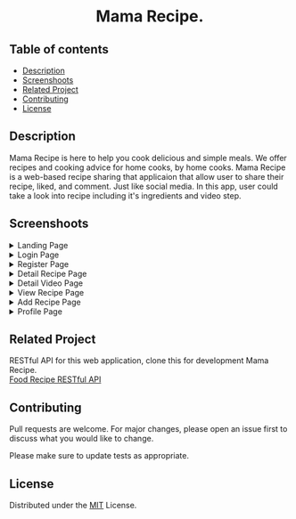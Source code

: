 <h1 align="center">Mama Recipe.</h1>

## Table of contents
- [Description](#Description)
- [Screenshoots](#Screenshoot)
- [Related Project](#Related-Project)
- [Contributing](#Contributing)
- [License](#License)


## Description
Mama Recipe is here to help you cook delicious and simple meals. We offer recipes and cooking advice for home cooks, by home cooks. Mama Recipe is a web-based recipe sharing that applicaion that allow user to share their recipe, liked, and comment. Just like social media. In this app, user could take a look into recipe including it's ingredients and video step.

## Screenshoots
<details>
  <summary>
    Landing Page
  </summary>
<img src="demo/Landing Page - Desktop.png" alt="Landing Page" />
</details>

<details>
  <summary>
    Login Page
  </summary>
<img src="demo/Login Page - Desktop.png" alt="Login Page" />
</details>

<details>
  <summary>
    Register Page
  </summary>
<img src="demo/Register Page - Desktop.png" alt="Register Page" />
</details>

<details>
  <summary>
    Detail Recipe Page
  </summary>
<img src="demo/Detail Recipe Page - Desktop.png" alt="Detail Recipe Page" />
</details>

<details>
  <summary>
    Detail Video Page
  </summary>
<img src="demo/Detail Video Page - Desktop.png" alt="Detail Video Page" />
</details>

<details>
  <summary>
    View Recipe Page
  </summary>
<img src="demo/View Recipe Page - Desktop.png" alt="View Recipe Page" />
</details>

<details>
  <summary>
    Add Recipe Page
  </summary>
<img src="demo/Add Recipe Page - Desktop.png" alt="Add Recipe Page" />
</details>

<details>
  <summary>
    Profile Page
  </summary>
<img src="demo/Profile Page - Desktop.png" alt="Profile Page" />
</details>

## Related Project
RESTful API for this web application, clone this for development Mama Recipe.\
[Food Recipe RESTful API](https://github.com/altrawan/food-recipe-api)

## Contributing
Pull requests are welcome. For major changes, please open an issue first to discuss what you would like to change.

Please make sure to update tests as appropriate.

## License
Distributed under the [MIT](/LICENSE) License.

